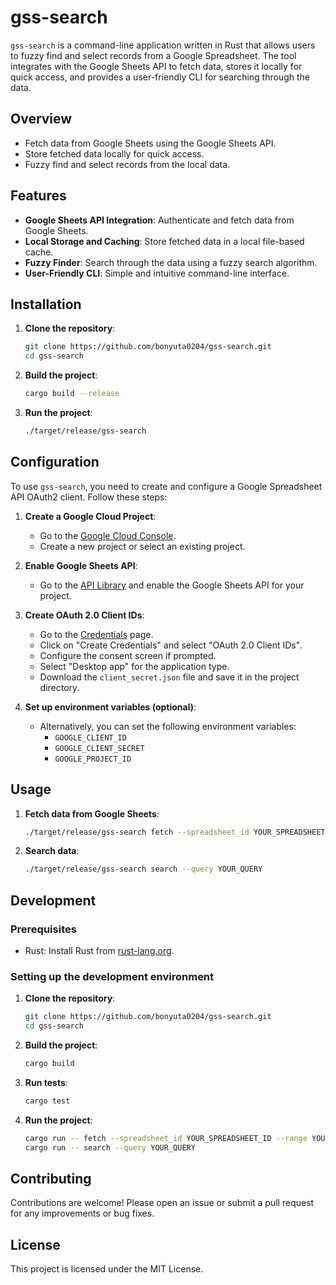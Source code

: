 
# gss-search

`gss-search` is a command-line application written in Rust that allows users to fuzzy find and select records from a Google Spreadsheet. The tool integrates with the Google Sheets API to fetch data, stores it locally for quick access, and provides a user-friendly CLI for searching through the data.

## Overview

- Fetch data from Google Sheets using the Google Sheets API.
- Store fetched data locally for quick access.
- Fuzzy find and select records from the local data.

## Features

- **Google Sheets API Integration**: Authenticate and fetch data from Google Sheets.
- **Local Storage and Caching**: Store fetched data in a local file-based cache.
- **Fuzzy Finder**: Search through the data using a fuzzy search algorithm.
- **User-Friendly CLI**: Simple and intuitive command-line interface.

## Installation

1. **Clone the repository**:
   ```sh
   git clone https://github.com/bonyuta0204/gss-search.git
   cd gss-search
   ```

2. **Build the project**:
   ```sh
   cargo build --release
   ```

3. **Run the project**:
   ```sh
   ./target/release/gss-search
   ```

## Configuration

To use `gss-search`, you need to create and configure a Google Spreadsheet API OAuth2 client. Follow these steps:

1. **Create a Google Cloud Project**:
   - Go to the [Google Cloud Console](https://console.cloud.google.com/).
   - Create a new project or select an existing project.

2. **Enable Google Sheets API**:
   - Go to the [API Library](https://console.cloud.google.com/apis/library) and enable the Google Sheets API for your project.

3. **Create OAuth 2.0 Client IDs**:
   - Go to the [Credentials](https://console.cloud.google.com/apis/credentials) page.
   - Click on "Create Credentials" and select "OAuth 2.0 Client IDs".
   - Configure the consent screen if prompted.
   - Select "Desktop app" for the application type.
   - Download the `client_secret.json` file and save it in the project directory.

4. **Set up environment variables (optional)**:
   - Alternatively, you can set the following environment variables:
     - `GOOGLE_CLIENT_ID`
     - `GOOGLE_CLIENT_SECRET`
     - `GOOGLE_PROJECT_ID`

## Usage

1. **Fetch data from Google Sheets**:
   ```sh
   ./target/release/gss-search fetch --spreadsheet_id YOUR_SPREADSHEET_ID --range YOUR_RANGE
   ```

2. **Search data**:
   ```sh
   ./target/release/gss-search search --query YOUR_QUERY
   ```

## Development

### Prerequisites

- Rust: Install Rust from [rust-lang.org](https://www.rust-lang.org/).

### Setting up the development environment

1. **Clone the repository**:
   ```sh
   git clone https://github.com/bonyuta0204/gss-search.git
   cd gss-search
   ```

2. **Build the project**:
   ```sh
   cargo build
   ```

3. **Run tests**:
   ```sh
   cargo test
   ```

4. **Run the project**:
   ```sh
   cargo run -- fetch --spreadsheet_id YOUR_SPREADSHEET_ID --range YOUR_RANGE
   cargo run -- search --query YOUR_QUERY
   ```

## Contributing

Contributions are welcome! Please open an issue or submit a pull request for any improvements or bug fixes.

## License

This project is licensed under the MIT License.
